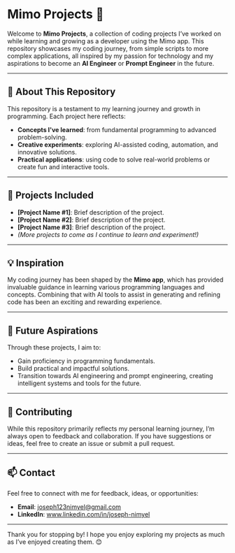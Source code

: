 # Mimo Projects 🚀

Welcome to **Mimo Projects**, a collection of coding projects I’ve worked on while learning and growing as a developer using the Mimo app. This repository showcases my coding journey, from simple scripts to more complex applications, all inspired by my passion for technology and my aspirations to become an **AI Engineer** or **Prompt Engineer** in the future.

---

## 🌟 About This Repository

This repository is a testament to my learning journey and growth in programming. Each project here reflects:
- **Concepts I've learned**: from fundamental programming to advanced problem-solving.
- **Creative experiments**: exploring AI-assisted coding, automation, and innovative solutions.
- **Practical applications**: using code to solve real-world problems or create fun and interactive tools.

---

## 🧩 Projects Included

- **[Project Name #1]**: Brief description of the project.
- **[Project Name #2]**: Brief description of the project.
- **[Project Name #3]**: Brief description of the project.
- *(More projects to come as I continue to learn and experiment!)*

---

## 💡 Inspiration

My coding journey has been shaped by the **Mimo app**, which has provided invaluable guidance in learning various programming languages and concepts. Combining that with AI tools to assist in generating and refining code has been an exciting and rewarding experience.

---

## 🌱 Future Aspirations

Through these projects, I aim to:
- Gain proficiency in programming fundamentals.
- Build practical and impactful solutions.
- Transition towards AI engineering and prompt engineering, creating intelligent systems and tools for the future.

---

## 🤝 Contributing

While this repository primarily reflects my personal learning journey, I’m always open to feedback and collaboration. If you have suggestions or ideas, feel free to create an issue or submit a pull request.

---

## 📫 Contact

Feel free to connect with me for feedback, ideas, or opportunities:
- **Email**: joseph123nimyel@gmail.com
- **LinkedIn**: www.linkedin.com/in/joseph-nimyel

---

Thank you for stopping by! I hope you enjoy exploring my projects as much as I’ve enjoyed creating them. 😊
